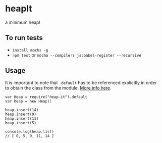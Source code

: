 # heapIt

a minimum heap!

## To run tests
- `install mocha -g`
- `npm test` or `mocha --compilers js:babel-register --recursive`

## Usage
It is important to note that `.default` has to be referenced explicitly in order to obtain the class from the module. [More info here](http://stackoverflow.com/questions/33505992/babel-6-changes-how-it-exports-default).

```
var Heap = require("heap-it").default
var heap = new Heap()

heap.insert(14)
heap.insert(9)
heap.insert(11)
heap.insert(5)

console.log(heap.list)
// [ 0, 5, 9, 11, 14 ]
```
